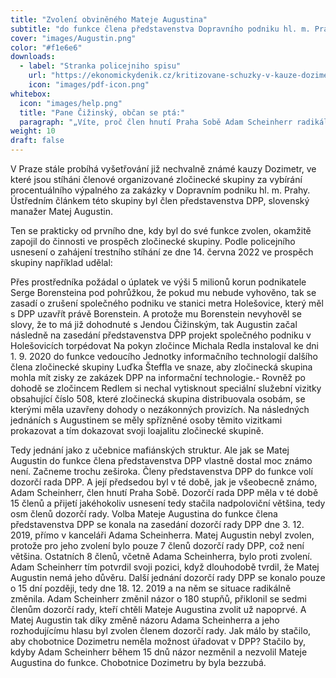 ```yaml
---
title: "Zvolení obviněného Mateje Augustina"
subtitle: "do funkce člena představenstva Dopravního podniku hl. m. Prahy panem Adamem Scheinherrem, členem hnutí Praha Sobě."
cover: "images/Augustin.png"
color: "#f1e6e6"
downloads:
  - label: "Stranka policejniho spisu"
    url: "https://ekonomickydenik.cz/kritizovane-schuzky-v-kauze-dozimetr-cizinsky-se-s-developerem-setkal-celkem-trikrat-termin-jedne-ze-schuzek-uz-nezna-zapisy-nejsou/"
    icon: "images/pdf-icon.png"
whitebox:
  icon: "images/help.png"
  title: "Pane Čižinský, občan se ptá:"
  paragraph: "„Víte, proč člen hnutí Praha Sobě Adam Scheinherr radikálně během 15 dnů změnil názor a svým hlasem zvolil Mateje Augustina do dozorčí rady DPP? Považujete to za chybu Adama Scheinherra potažmo hnutí Praha Sobě"
weight: 10
draft: false
---
```


V Praze stále probíhá vyšetřování již nechvalně známé kauzy Dozimetr, ve které jsou stíháni členové organizované zločinecké skupiny za vybírání procentuálního výpalného za zakázky v Dopravním podniku hl. m. Prahy. Ústředním článkem této skupiny byl člen představenstva DPP, slovenský manažer Matej Augustin.  

Ten se prakticky od prvního dne, kdy byl do své funkce zvolen, okamžitě zapojil do činnosti ve prospěch zločinecké skupiny. Podle policejního usnesení o zahájení trestního stíhání ze dne 14. června 2022 ve prospěch skupiny například udělal:

 Přes prostředníka požádal o úplatek ve výši 5 milionů korun podnikatele Serge Borensteina pod pohrůžkou, že pokud mu nebude vyhověno, tak se zasadí o zrušení společného podniku ve stanici metra Holešovice, který měl s DPP uzavřít právě Borenstein. A protože mu Borenstein nevyhověl se slovy, že to má již dohodnuté s Jendou Čižinským, tak Augustin začal následně na zasedání představenstva DPP projekt společného podniku v Holešovicích torpédovat
 Na pokyn zločince Michala Redla instaloval ke dni 1. 9. 2020 do funkce vedoucího Jednotky informačního technologií dalšího člena zločinecké skupiny Luďka Šteffla ve snaze, aby zločinecká skupina mohla mít zisky ze zakázek DPP na informační technologie.- Rovněž po dohodě se zločincem Redlem si nechal vytisknout speciální služební vizitky obsahující číslo 508, které zločinecká skupina distribuovala osobám, se kterými měla uzavřeny dohody o nezákonných provizích. Na následných jednáních s Augustinem se měly spřízněné osoby těmito vizitkami prokazovat a tím dokazovat svoji loajalitu zločinecké skupině.

Tedy jednání jako z učebnice mafiánských struktur.
Ale jak se Matej Augustin do funkce člena představenstva DPP vlastně dostal moc známo není. 
Začneme trochu zeširoka. Členy představenstva DPP do funkce volí dozorčí rada DPP. A její předsedou byl v té době, jak je všeobecně známo, Adam Scheinherr, člen hnutí Praha Sobě. Dozorčí rada DPP měla v té době 15 členů a přijetí jakéhokoliv usnesení tedy stačila nadpoloviční většina, tedy osm členů dozorčí rady. Volba Mateje Augustina do funkce člena představenstva DPP se konala na zasedání dozorčí rady DPP dne 3. 12. 2019, přímo v kanceláři Adama Scheinherra. 
Matej Augustin nebyl zvolen, protože pro jeho zvolení bylo pouze 7 členů dozorčí rady DPP, což není většina. Ostatních 8 členů, včetně Adama Scheinherra, bylo proti zvolení. Adam Scheinherr tím potvrdil svoji pozici, když dlouhodobě tvrdil, že Matej Augustin nemá jeho důvěru. Další jednání dozorčí rady DPP se konalo pouze o 15 dní později, tedy dne 18. 12. 2019 a na něm se situace radikálně změnila. Adam Scheinherr změnil názor o 180 stupňů, přiklonil se sedmi členům dozorčí rady, kteří chtěli Mateje Augustina zvolit už napoprvé. A Matej Augustin tak díky změně názoru Adama Scheinherra a jeho rozhodujícímu hlasu byl zvolen členem dozorčí rady. Jak málo by stačilo, aby chobotnice Dozimetru neměla možnost úřadovat v DPP? Stačilo by, kdyby Adam Scheinherr během 15 dnů názor nezměnil a nezvolil Mateje Augustina do funkce. Chobotnice Dozimetru by byla bezzubá.

